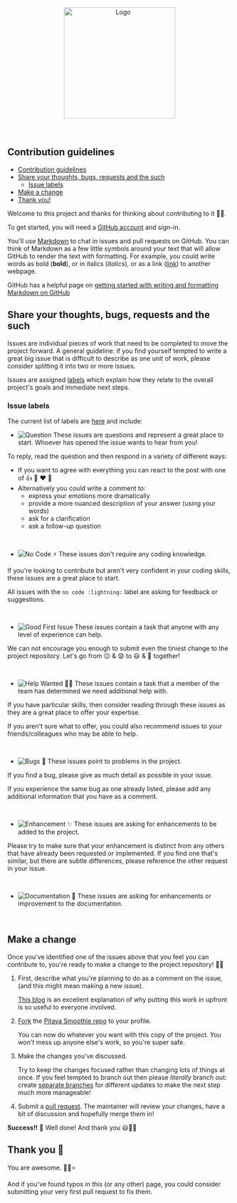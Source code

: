 <div align="center">
  <img alt="Logo" src="./images/logos/wording_full.svg" width="250" />
</div>
<br>
<br>

## Contribution guidelines

- [Contribution guidelines](#contribution-guidelines)
- [Share your thoughts, bugs, requests and the such](#share-your-thoughts-bugs-requests-and-the-such)
  - [Issue labels](#issue-labels)
- [Make a change](#make-a-change)
- [Thank you!](#thank-you)

Welcome to this project and thanks for thinking about contributing to it 🙏🏼.

To get started, you will need a [GitHub account](https://github.com/) and sign-in.

You'll use [Markdown](https://daringfireball.net/projects/markdown) to chat in issues and pull requests on GitHub. You can think of Markdown as a few little symbols around your text that will allow GitHub to render the text with formatting. For example, you could write words as bold (**bold**), or in italics (*italics*), or as a link ([link](https://https://youtu.be/dQw4w9WgXcQ)) to another webpage.

GitHub has a helpful page on [getting started with writing and formatting Markdown on GitHub](https://help.github.com/articles/getting-started-with-writing-and-formatting-on-github)

## Share your thoughts, bugs, requests and the such

Issues are individual pieces of work that need to be completed to move the project forward. A general guideline: if you find yourself tempted to write a great big issue that is difficult to describe as one unit of work, please consider splitting it into two or more issues.

Issues are assigned [labels][labels] which explain how they relate to the overall project's goals and immediate next steps.

### Issue labels

The current list of labels are [here][labels] and include:

* ![Question](https://img.shields.io/badge/-question%20❔-d876e3.svg) These issues are questions and represent a great place to start. Whoever has opened the issue wants to hear from you!

 To reply, read the question and then respond in a variety of different ways:

* If you want to agree with everything you can react to the post with one of :+1: :rocket: :heart: :tada:
* Alternatively you could write a comment to:
  * express your emotions more dramatically
  * provide a more nuanced description of your answer (using your words)
  * ask for a clarification
  * ask a follow-up question

<br>

* ![No Code ⚡️](https://img.shields.io/badge/-no%20code%20⚡️-602080.svg) These issues don't require any coding knowledge.

 If you're looking to contribute but aren't very confident in your coding skills, these issues are a great place to start.

 All issues with the `no code :lightning:` label are asking for feedback or suggestions.

<br>

* ![Good First Issue](https://img.shields.io/badge/-good%20first%20issue-7057ff.svg) These issues contain a task that anyone with any level of experience can help.

 We can not encourage you enough to submit even the tiniest change to the project repository. Let's go from :confused: & :anguished: to :smiley: & :tada: together!

<br>

* ![Help Wanted 🙌🏼](https://img.shields.io/badge/-help%20wanted%20🙌-01d28e.svg) These issues contain a task that a member of the team has determined we need additional help with.

 If you have particular skills, then consider reading through these issues as they are a great place to offer your expertise.

 If you aren't sure what to offer, you could also recommend issues to your friends/colleagues who may be able to help.

<br>

* ![Bugs 🐛](https://img.shields.io/badge/-bug%20🐛-eb4d4b.svg) These issues point to problems in the project.

 If you find a bug, please give as much detail as possible in your issue.

 If you experience the same bug as one already listed, please add any additional information that you have as a comment.

<br>

* ![Enhancement ✨](https://img.shields.io/badge/-enhancement%20✨-9B90C8.svg) These issues are asking for enhancements to be added to the project.

Please try to make sure that your enhancement is distinct from any others that have already been requested or implemented. If you find one that's similar, but there are subtle differences, please reference the other request in your issue.

<br>

* ![Documentation 📖](https://img.shields.io/badge/-documentation%20📖-ffb5b5.svg) These issues are asking for enhancements or improvement to the documentation.

<br>

## Make a change

Once you've identified one of the issues above that you feel you can contribute to, you're ready to make a change to the project repository! :tada::smiley:

1. First, describe what you're planning to do as a comment on the issue, (and this might mean making a new issue).

   [This blog][link_pushpullblog] is an excellent explanation of why putting this work in upfront is so useful to everyone involved.

2. [Fork][link_fork] the [Pitaya Smoothie repo][link_repo] to your profile.

   You can now do whatever you want with this copy of the project. You won't mess up anyone else's work, so you're super safe.

3. Make the changes you've discussed.

   Try to keep the changes focused rather than changing lots of things at once. If you feel tempted to branch out then please *literally* branch out: create [separate branches][link_branches] for different updates to make the next step much more manageable!

4. Submit a [pull request][link_pullrequest].
   The maintainer will review your changes, have a bit of discussion and hopefully merge them in!

**Success!!** :tada: Well done! And thank you :smiley::tada::sparkles:

## Thank you :pray:

You are awesome. :purple_heart::sparkles::star:

And if you've found typos in this (or any other) page, you could consider submitting your very first pull request to fix them.

[link_pushpullblog]: https://www.igvita.com/2011/12/19/dont-push-your-pull-requests/
[link_fork]: https://help.github.com/articles/fork-a-repo/
[link_branches]: https://help.github.com/articles/creating-and-deleting-branches-within-your-repository/
[link_pullrequest]: https://help.github.com/articles/proposing-changes-to-a-project-with-pull-requests/
[labels]: https://github.com/trallard/pitaya_smoothie/labels
[repository]: https://github.com/trallard/pitaya_smoothie
[issues]: https://github.com/trallard/pitaya_smoothie/issues
[link_repo]: https://github.com/trallard/pitaya_smoothie
